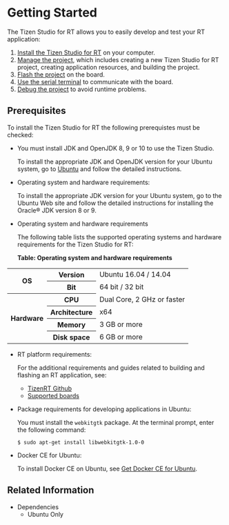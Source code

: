 # Getting Started

The Tizen Studio for RT allows you to easily develop and test your RT application:

1. [Install the Tizen Studio for RT](install.md) on your computer.
2. [Manage the project](create.md), which includes creating a new Tizen Studio for RT project, creating application resources, and building the project.
3. [Flash the project](flash.md) on the board.
4. [Use the serial terminal](terminal.md) to communicate with the board.
5. [Debug the project](debug.md) to avoid runtime problems.


## Prerequisites

To install the Tizen Studio for RT the following prerequistes must be checked:

- You must install JDK and OpenJDK 8, 9 or 10 to use the Tizen Studio.

  To install the appropriate JDK and OpenJDK version for your Ubuntu system, go to [Ubuntu](https://www.ubuntu.com/) and follow the detailed instructions.
 
- Operating system and hardware requirements:

  To install the appropriate JDK version for your Ubuntu system, go to the Ubuntu Web site and follow the detailed instructions for installing the Oracle&reg; JDK version 8 or 9.

- Operating system and hardware requirements

  The following table lists the supported operating systems and hardware requirements for the Tizen Studio for RT:

  **Table: Operating system and hardware requirements**

 <table>
 <tr>
  <th rowspan="2"> OS </th>
  <th> Version </th>
  <td> Ubuntu 16.04 / 14.04 </td>
 </tr>
 <tr>
  <th> Bit </th>
  <td> 64 bit / 32 bit </td>
 </tr>
 <tr>
  <th rowspan="4">  Hardware</th>
  <th> CPU </th>
  <td>  Dual Core, 2 GHz or faster</td>
</tr>
<tr>
  <th> Architecture </th>
  <td> x64</td>
</tr>
<tr>
  <th>  Memory </th>
  <td>  3 GB or more</td>
</tr>
<tr>
  <th>  Disk space</th>
  <td> 6 GB or more</td>
</tr>
</table>

- RT platform requirements:

  For the additional requirements and guides related to building and flashing an RT application, see:

  - [TizenRT Github](https://github.com/Samsung/TizenRT)
  - [Supported boards](https://github.com/Samsung/TizenRT#supported-board--emulator)

- Package requirements for developing applications in Ubuntu:

  You must install the `webkitgtk` package. At the terminal prompt, enter the following command:

  `$ sudo apt-get install libwebkitgtk-1.0-0`

- Docker CE for Ubuntu:
  
  To install Docker CE on Ubuntu, see [Get Docker CE for Ubuntu](https://docs.docker.com/install/linux/docker-ce/ubuntu/).

## Related Information
* Dependencies  
  - Ubuntu Only
